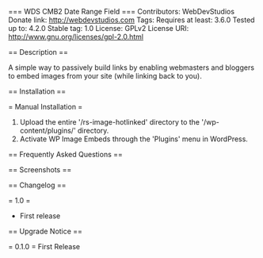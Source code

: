 === WDS CMB2 Date Range Field ===
Contributors:      WebDevStudios
Donate link:       http://webdevstudios.com
Tags:
Requires at least: 3.6.0
Tested up to:      4.2.0
Stable tag:        1.0
License:           GPLv2
License URI:       http://www.gnu.org/licenses/gpl-2.0.html


== Description ==

A simple way to passively build links by enabling webmasters and bloggers to embed images from your site (while linking back to you).

== Installation ==

= Manual Installation =

1. Upload the entire '/rs-image-hotlinked' directory to the '/wp-content/plugins/' directory.
2. Activate WP Image Embeds through the 'Plugins' menu in WordPress.

== Frequently Asked Questions ==


== Screenshots ==


== Changelog ==

= 1.0 =
* First release

== Upgrade Notice ==

= 0.1.0 =
First Release
